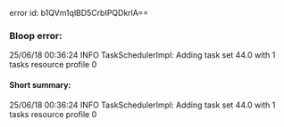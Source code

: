 error id: b1QVm1qlBD5CrbIPQDkrlA==
### Bloop error:

25/06/18 00:36:24 INFO TaskSchedulerImpl: Adding task set 44.0 with 1 tasks resource profile 0
#### Short summary: 

25/06/18 00:36:24 INFO TaskSchedulerImpl: Adding task set 44.0 with 1 tasks resource profile 0